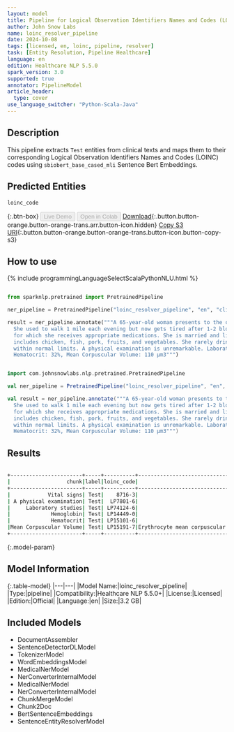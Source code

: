 ```yaml
---
layout: model
title: Pipeline for Logical Observation Identifiers Names and Codes (LOINC)
author: John Snow Labs
name: loinc_resolver_pipeline
date: 2024-10-08
tags: [licensed, en, loinc, pipeline, resolver]
task: [Entity Resolution, Pipeline Healthcare]
language: en
edition: Healthcare NLP 5.5.0
spark_version: 3.0
supported: true
annotator: PipelineModel
article_header:
  type: cover
use_language_switcher: "Python-Scala-Java"
---
```


## Description

This pipeline extracts `Test` entities from clinical texts and maps them to their corresponding Logical Observation Identifiers Names and Codes (LOINC) codes using `sbiobert_base_cased_mli` Sentence Bert Embeddings.

## Predicted Entities

`loinc_code`

{:.btn-box}
<button class="button button-orange" disabled>Live Demo</button>
<button class="button button-orange" disabled>Open in Colab</button>
[Download](https://s3.amazonaws.com/auxdata.johnsnowlabs.com/clinical/models/loinc_resolver_pipeline_en_5.5.0_3.0_1728412941145.zip){:.button.button-orange.button-orange-trans.arr.button-icon.hidden}
[Copy S3 URI](s3://auxdata.johnsnowlabs.com/clinical/models/loinc_resolver_pipeline_en_5.5.0_3.0_1728412941145.zip){:.button.button-orange.button-orange-trans.button-icon.button-copy-s3}

## How to use



<div class="tabs-box" markdown="1">
{% include programmingLanguageSelectScalaPythonNLU.html %}
  
```python

from sparknlp.pretrained import PretrainedPipeline

ner_pipeline = PretrainedPipeline("loinc_resolver_pipeline", "en", "clinical/models")

result = ner_pipeline.annotate("""A 65-year-old woman presents to the office with generalized fatigue for the last 4 months.
  She used to walk 1 mile each evening but now gets tired after 1-2 blocks. She has a history of Crohn disease and hypertension
  for which she receives appropriate medications. She is married and lives with her husband. She eats a balanced diet that
  includes chicken, fish, pork, fruits, and vegetables. She rarely drinks alcohol and denies tobacco use. Her vital signs are
  within normal limits. A physical examination is unremarkable. Laboratory studies show the following: Hemoglobin: 9.8 g/dL, 
  Hematocrit: 32%, Mean Corpuscular Volume: 110 μm3""")

```
```scala

import com.johnsnowlabs.nlp.pretrained.PretrainedPipeline

val ner_pipeline = PretrainedPipeline("loinc_resolver_pipeline", "en", "clinical/models")

val result = ner_pipeline.annotate("""A 65-year-old woman presents to the office with generalized fatigue for the last 4 months.
  She used to walk 1 mile each evening but now gets tired after 1-2 blocks. She has a history of Crohn disease and hypertension
  for which she receives appropriate medications. She is married and lives with her husband. She eats a balanced diet that
  includes chicken, fish, pork, fruits, and vegetables. She rarely drinks alcohol and denies tobacco use. Her vital signs are
  within normal limits. A physical examination is unremarkable. Laboratory studies show the following: Hemoglobin: 9.8 g/dL, 
  Hematocrit: 32%, Mean Corpuscular Volume: 110 μm3""")

```
</div>

## Results

```bash

+-----------------------+-----+----------+----------------------------------------------------------------------+----------------------------------------------------------------------+----------------------------------------------------------------------+
|                  chunk|label|loinc_code|                                                            resolution|                                                             all_codes|                                                       all_resolutions|
+-----------------------+-----+----------+----------------------------------------------------------------------+----------------------------------------------------------------------+----------------------------------------------------------------------+
|            Vital signs| Test|    8716-3|                                             Vital signs [Vital signs]|8716-3:::LP133943-3:::LP204118-6:::80339-5:::34566-0:::29274-8:::95...|Vital signs [Vital signs]:::EMS vital signs [EMS vital signs]:::Vit...|
| A physical examination| Test|  LP7801-6|                                         Physical exam [Physical exam]|LP7801-6:::LP269267-3:::LP94385-9:::55286-9:::11384-5:::LP133607-4:...|Physical exam [Physical exam]:::Estimated from physical examination...|
|     Laboratory studies| Test| LP74124-6|                               Laboratory studies [Laboratory studies]|LP74124-6:::26436-6:::LP36394-2:::52482-7:::ATTACH.LAB:::11502-2:::...|Laboratory studies [Laboratory studies]:::Laboratory studies (set) ...|
|             Hemoglobin| Test| LP14449-0|                                               Hemoglobin [Hemoglobin]|LP14449-0:::LP30929-1:::LP16455-5:::10346-5:::LP16428-2:::LP14554-7...|Hemoglobin [Hemoglobin]:::Hemoglobin G [Hemoglobin G]:::Hemoglobin ...|
|             Hematocrit| Test| LP15101-6|                                               Hematocrit [Hematocrit]|LP15101-6:::LP308151-2:::32354-3:::20570-8:::11153-4:::LP74090-9:::...|Hematocrit [Hematocrit]:::Hematocrit/Hemoglobin [Hematocrit/Hemoglo...|
|Mean Corpuscular Volume| Test| LP15191-7|Erythrocyte mean corpuscular volume [Erythrocyte mean corpuscular v...|LP15191-7:::LP17688-0:::LP62885-6:::LP29006-1:::LP66395-2:::LP41110...|Erythrocyte mean corpuscular volume [Erythrocyte mean corpuscular v...|
+-----------------------+-----+----------+----------------------------------------------------------------------+----------------------------------------------------------------------+----------------------------------------------------------------------+

```

{:.model-param}
## Model Information

{:.table-model}
|---|---|
|Model Name:|loinc_resolver_pipeline|
|Type:|pipeline|
|Compatibility:|Healthcare NLP 5.5.0+|
|License:|Licensed|
|Edition:|Official|
|Language:|en|
|Size:|3.2 GB|

## Included Models

- DocumentAssembler
- SentenceDetectorDLModel
- TokenizerModel
- WordEmbeddingsModel
- MedicalNerModel
- NerConverterInternalModel
- MedicalNerModel
- NerConverterInternalModel
- ChunkMergeModel
- Chunk2Doc
- BertSentenceEmbeddings
- SentenceEntityResolverModel
